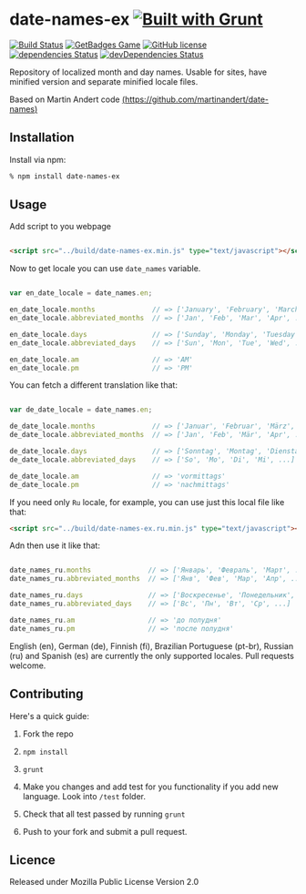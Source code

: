 # date-names-ex [![Built with Grunt](https://cdn.gruntjs.com/builtwith.png)](http://gruntjs.com/)

[![Build Status](https://travis-ci.org/vasiliyaltunin/date-names-ex.svg?branch=master)](https://travis-ci.org/vasiliyaltunin/date-names-ex)   [![GetBadges Game](https://vasiliyaltunin-date-names-ex.getbadges.io/shield/company/vasiliyaltunin-date-names-ex)](https://vasiliyaltunin-date-names-ex.getbadges.io/?ref=shield-game)   [![GitHub license](https://img.shields.io/badge/license-MPL2-green.svg)](https://raw.githubusercontent.com/vasiliyaltunin/date-names-ex/master/LICENSE)   [![dependencies Status](https://david-dm.org/vasiliyaltunin/date-names-ex/status.svg)](https://david-dm.org/vasiliyaltunin/date-names-ex)   [![devDependencies Status](https://david-dm.org/vasiliyaltunin/date-names-ex/dev-status.svg)](https://david-dm.org/vasiliyaltunin/date-names-ex?type=dev)

Repository of localized month and day names. Usable for sites, have minified version and separate minified locale files.

Based on Martin Andert code [(https://github.com/martinandert/date-names)](https://github.com/martinandert/date-names)

## Installation

Install via npm:

```bash
% npm install date-names-ex
```

## Usage

Add script to you webpage

```html

<script src="../build/date-names-ex.min.js" type="text/javascript"></script>
```

Now to get locale you can use `date_names` variable.

```js

var en_date_locale = date_names.en;

en_date_locale.months              // => ['January', 'February', 'March', ...]
en_date_locale.abbreviated_months  // => ['Jan', 'Feb', 'Mar', 'Apr', ...]

en_date_locale.days                // => ['Sunday', 'Monday', 'Tuesday', ...]
en_date_locale.abbreviated_days    // => ['Sun', 'Mon', 'Tue', 'Wed', ...]

en_date_locale.am                  // => 'AM'
en_date_locale.pm                  // => 'PM'
```

You can fetch a different translation like that:

```js

var de_date_locale = date_names.en;

de_date_locale.months              // => ['Januar', 'Februar', 'März', ...]
de_date_locale.abbreviated_months  // => ['Jan', 'Feb', 'Mär', 'Apr', ...]

de_date_locale.days                // => ['Sonntag', 'Montag', 'Dienstag', ...]
de_date_locale.abbreviated_days    // => ['So', 'Mo', 'Di', 'Mi', ...]

de_date_locale.am                  // => 'vormittags'
de_date_locale.pm                  // => 'nachmittags'
```

If you need only `Ru` locale, for example, you can use just this local file like that:

```html
<script src="../build/date-names-ex.ru.min.js" type="text/javascript"></script>
```

Adn then use it like that:

```js

date_names_ru.months              // => ['Январь', 'Февраль', 'Март', ...]
date_names_ru.abbreviated_months  // => ['Янв', 'Фев', 'Мар', 'Апр', ...]

date_names_ru.days                // => ['Воскресенье', 'Понедельник', 'Вторник', ...]
date_names_ru.abbreviated_days    // => ['Вс', 'Пн', 'Вт', 'Ср', ...]

date_names_ru.am                  // => 'до полудня'
date_names_ru.pm                  // => 'после полудня'
```

English (en), German (de), Finnish (fi), Brazilian Portuguese (pt-br), Russian (ru) and Spanish (es) are currently the only supported locales. Pull requests welcome.


## Contributing

Here's a quick guide:

1. Fork the repo 

2. `npm install`

3. `grunt`

4. Make you changes and add test for you functionality if you add new language. Look into `/test` folder.

5. Check that all test passed by running `grunt`

6. Push to your fork and submit a pull request.


## Licence

Released under Mozilla Public License Version 2.0
